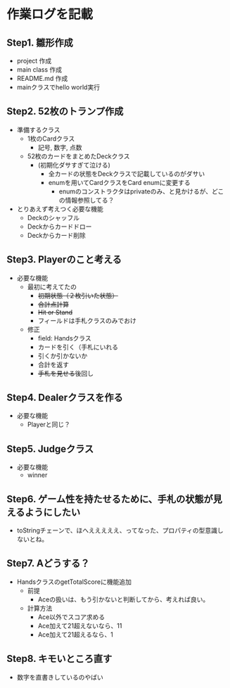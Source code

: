 # 作業ログを記載
## Step1. 雛形作成
- project 作成
- main class 作成
- README.md 作成
- mainクラスでhello world実行
## Step2. 52枚のトランプ作成
- 準備するクラス
    - 1枚のCardクラス 
        - 記号, 数字, 点数
    - 52枚のカードをまとめたDeckクラス
        - (初期化ダサすぎて泣ける)
            - 全カードの状態をDeckクラスで記載しているのがダサい
            - enumを用いてCardクラスをCard enumに変更する
                - enumのコンストラクタはprivateのみ、と見かけるが、どこの情報参照してる？
- とりあえず考えつく必要な機能
    - Deckのシャッフル
    - Deckからカードドロー
    - Deckからカード削除
## Step3. Playerのこと考える
- 必要な機能
    - 最初に考えてたの
        - ~~初期状態（２枚引いた状態）~~
        - ~~合計点計算~~
        - ~~Hit or Stand~~
        - フィールドは手札クラスのみでおけ
    - 修正
        - field: Handsクラス
        - カードを引く（手札にいれる
        - 引くか引かないか
        - 合計を返す
        - ~~手札を見せる~~後回し
## Step4. Dealerクラスを作る
- 必要な機能
    - Playerと同じ？
## Step5. Judgeクラス
- 必要な機能
    - winner
## Step6. ゲーム性を持たせるために、手札の状態が見えるようにしたい
- toStringチェーンで、ほへえええええ、ってなった、プロパティの型意識しないとね。
## Step7. Aどうする？
- HandsクラスのgetTotalScoreに機能追加
    - 前提
        - Aceの扱いは、もう引かないと判断してから、考えれば良い。
    - 計算方法
        - Ace以外でスコア求める
        - Ace加えて21超えないなら、11
        - Ace加えて21超えるなら、1
## Step8. キモいところ直す
- 数字を直書きしているのやばい